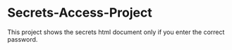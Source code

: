 # Secrets-Access-Project
This project shows the secrets html document only if you enter the correct password.

